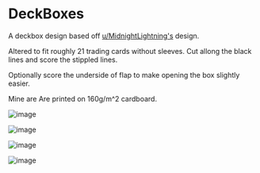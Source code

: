 # DeckBoxes
A deckbox design based off [u/MidnightLightning's](https://www.reddit.com/r/magicTCG/comments/hw9m6j/packvelopes_diy_papercraft_reusable_storage_for/) design.

Altered to fit roughly 21 trading cards without sleeves.
Cut allong the black lines and score the stippled lines.

Optionally score the underside of flap to make opening the box slightly easier.

Mine are Are printed on 160g/m^2 cardboard.

![image](https://github.com/user-attachments/assets/1c39bd4d-bb98-4070-b2d8-98ffdc91b27d)

![image](https://github.com/user-attachments/assets/0adb1bf4-4bce-49a2-bdcb-19df68a62714)

![image](https://github.com/user-attachments/assets/911e5963-0166-4e8a-9046-4a958ee7803b)

![image](https://github.com/user-attachments/assets/04e8c7a5-e54c-4923-b0d8-7cfcdd8a9ccf)
